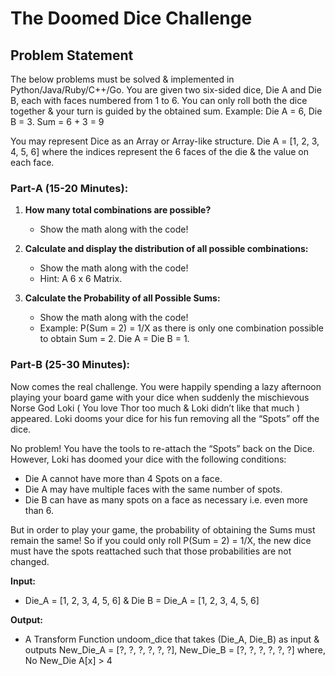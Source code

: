# The Doomed Dice Challenge

## Problem Statement

The below problems must be solved & implemented in Python/Java/Ruby/C++/Go. You are given two six-sided dice, Die A and Die B, each with faces numbered from 1 to 6. You can only roll both the dice together & your turn is guided by the obtained sum. Example: Die A = 6, Die B = 3. Sum = 6 + 3 = 9

You may represent Dice as an Array or Array-like structure. Die A = [1, 2, 3, 4, 5, 6] where the indices represent the 6 faces of the die & the value on each face.

### Part-A (15-20 Minutes):

1. **How many total combinations are possible?**
   - Show the math along with the code!

2. **Calculate and display the distribution of all possible combinations:**
   - Show the math along with the code!
   - Hint: A 6 x 6 Matrix.

3. **Calculate the Probability of all Possible Sums:**
   - Show the math along with the code!
   - Example: P(Sum = 2) = 1/X as there is only one combination possible to obtain Sum = 2. Die A = Die B = 1.

### Part-B (25-30 Minutes):

Now comes the real challenge. You were happily spending a lazy afternoon playing your board game with your dice when suddenly the mischievous Norse God Loki ( You love Thor too much & Loki didn’t like that much ) appeared. Loki dooms your dice for his fun removing all the “Spots” off the dice.

No problem! You have the tools to re-attach the “Spots” back on the Dice. However, Loki has doomed your dice with the following conditions:
- Die A cannot have more than 4 Spots on a face.
- Die A may have multiple faces with the same number of spots.
- Die B can have as many spots on a face as necessary i.e. even more than 6.

But in order to play your game, the probability of obtaining the Sums must remain the same! So if you could only roll P(Sum = 2) = 1/X, the new dice must have the spots reattached such that those probabilities are not changed.

**Input:**
- Die_A = [1, 2, 3, 4, 5, 6] & Die B = Die_A = [1, 2, 3, 4, 5, 6]

**Output:**
- A Transform Function undoom_dice that takes (Die_A, Die_B) as input & outputs New_Die_A = [?, ?, ?, ?, ?, ?], New_Die_B = [?, ?, ?, ?, ?, ?] where, No New_Die A[x] > 4
